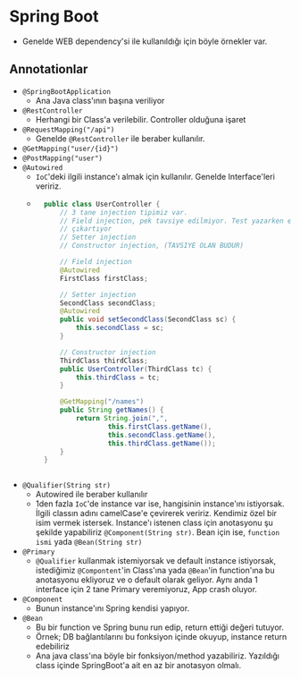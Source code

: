 
# Spring Boot
- Genelde WEB dependency'si ile kullanıldığı için böyle örnekler var.

## Annotationlar
- `@SpringBootApplication`
    - Ana Java class'ının başına veriliyor
- `@RestController`
    - Herhangi bir Class'a verilebilir. Controller olduğuna işaret
- `@RequestMapping("/api")`
    - Genelde `@RestController` ile beraber kullanılır.
- `@GetMapping("user/{id}")`
- `@PostMapping("user")`
- `@Autowired`
    - `IoC`'deki ilgili instance'ı almak için kullanılır. Genelde Interface'leri veririz.
    - ```java
        public class UserController {
            // 3 tane injection tipimiz var.
            // Field injection, pek tavsiye edilmiyor. Test yazarken extra iş yükü
            // çıkartıyor
            // Setter injection
            // Constructor injection, (TAVSIYE OLAN BUDUR)

            // Field injection
            @Autowired
            FirstClass firstClass;

            // Setter injection
            SecondClass secondClass;
            @Autowired
            public void setSecondClass(SecondClass sc) {
                this.secondClass = sc;
            }

            // Constructor injection
            ThirdClass thirdClass;
            public UserController(ThirdClass tc) {
                this.thirdClass = tc;
            }

            @GetMapping("/names")
            public String getNames() {
                return String.join(",",
                        this.firstClass.getName(),
                        this.secondClass.getName(),
                        this.thirdClass.getName());
            }
        }
    ```
- `@Qualifier(String str)`
    - Autowired ile beraber kullanılır
    - 1den fazla `IoC`'de instance var ise, hangisinin instance'ını istiyorsak. İlgili classın adını camelCase'e çevirerek veririz. Kendimiz özel bir isim vermek istersek. Instance'ı istenen class için anotasyonu şu şekilde yapabiliriz `@Component(String str)`. Bean için ise, `function ismi` yada `@Bean(String str)`
- `@Primary`
    - `@Qualifier` kullanmak istemiyorsak ve default instance istiyorsak, istediğimiz `@Compontent`'in Class'ına yada `@Bean`'in function'ına bu anotasyonu ekliyoruz ve o default olarak geliyor. Aynı anda 1 interface için 2 tane Primary veremiyoruz, App crash oluyor.
- `@Component`
    - Bunun instance'ını Spring kendisi yapıyor.
- `@Bean`
    - Bu bir function ve Spring bunu run edip, return ettiği değeri tutuyor.
    - Örnek; DB bağlantılarını bu fonksiyon içinde okuyup, instance return edebiliriz
    - Ana java class'ına böyle bir fonksiyon/method yazabiliriz. Yazıldığı class içinde SpringBoot'a ait en az bir anotasyon olmalı.